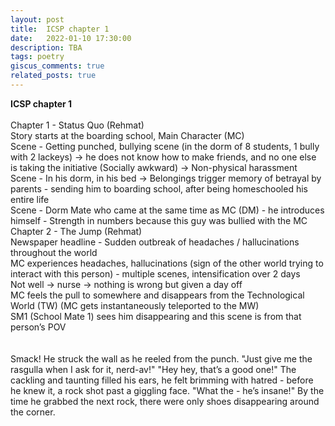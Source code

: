 ```yaml
---
layout: post
title:  ICSP chapter 1
date:   2022-01-10 17:30:00
description: TBA
tags: poetry
giscus_comments: true
related_posts: true
---
```


<div class="poem">
<b>ICSP chapter 1</b><br><br>Chapter 1 - Status Quo (Rehmat)<br>Story starts at the boarding school, Main Character (MC)<br>Scene - Getting punched, bullying scene (in the dorm of 8 students, 1 bully with 2 lackeys) -> he does not know how to make friends, and no one else is taking the initiative (Socially awkward) -> Non-physical harassment<br>Scene - In his dorm, in his bed -> Belongings trigger memory of betrayal by parents - sending him to boarding school, after being homeschooled his entire life<br>Scene - Dorm Mate who came at the same time as MC (DM) - he introduces himself - Strength in numbers because this guy was bullied with the MC <br>Chapter 2 - The Jump (Rehmat)<br>Newspaper headline - Sudden outbreak of headaches / hallucinations throughout the world<br>MC experiences headaches, hallucinations (sign of the other world trying to interact with this person) - multiple scenes, intensification over 2 days<br>Not well -> nurse -> nothing is wrong but given a day off<br>MC feels the pull to somewhere and disappears from the Technological World (TW) (MC gets instantaneously teleported to the MW)<br>SM1 (School Mate 1) sees him disappearing and this scene is from that person’s POV<br><br><br>Smack! He struck the wall as he reeled from the punch. "Just give me the rasgulla when I ask for it, nerd-av!" "Hey hey, that’s a good one!" The cackling and taunting filled his ears, he felt brimming with hatred - before he knew it, a rock shot past a giggling face. "What the - he’s insane!" By the time he grabbed the next rock, there were only shoes disappearing around the corner.<br></div>